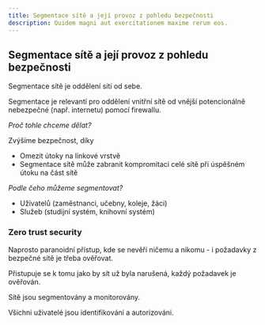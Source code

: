 ```yaml
---
title: Segmentace sítě a její provoz z pohledu bezpečnosti
description: Quidem magni aut exercitationem maxime rerum eos.
---
```


## Segmentace sítě a její provoz z pohledu bezpečnosti

Segmentace sítě je oddělení sítí od sebe.

Segmentace je relevantí pro oddělení vnitřní sítě od vnější potencionálně nebezpečné (např. internetu) pomocí firewallu.

_Proč tohle chceme dělat?_

Zvýšíme bezpečnost, díky

- Omezit útoky na linkové vrstvě
- Segmentace sítě může zabranit kompromitaci celé sítě při úspěšném útoku na část sítě

_Podle čeho můžeme segmentovat?_

- Uživatelů (zaměstnanci, učebny, koleje, žáci)
- Služeb (studijní systém, knihovní systém)

### Zero trust security

Naprosto paranoidní přístup, kde se nevěří ničemu a nikomu - i požadavky z bezpečné sítě je třeba ověřovat.

Přistupuje se k tomu jako by sít už byla narušená, každý požadavek je ověřován.

Sítě jsou segmentovány a monitorovány.

Všichni uživatelé jsou identifikování a autorizováni.
